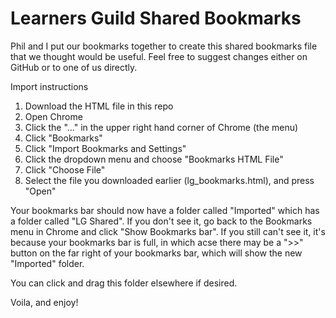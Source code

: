 # Learners Guild Shared Bookmarks
Phil and I put our bookmarks together to create this shared bookmarks file that we thought would be useful.  Feel free to suggest changes either on GitHub or to one of us directly.

Import instructions
1. Download the HTML file in this repo
2. Open Chrome
3. Click the "..." in the upper right hand corner of Chrome (the menu)
4. Click "Bookmarks"
5. Click "Import Bookmarks and Settings"
6. Click the dropdown menu and choose "Bookmarks HTML File"
7. Click "Choose File"
8. Select the file you downloaded earlier (lg_bookmarks.html), and press "Open"

Your bookmarks bar should now have a folder called "Imported" which has a folder called "LG Shared".  If you don't see it, go back to the Bookmarks menu in Chrome and click "Show Bookmarks bar".  If you still can't see it, it's because your bookmarks bar is full, in which acse there may be a ">>" button on the far right of your bookmarks bar, which will show the new "Imported" folder.

You can click and drag this folder elsewhere if desired.

Voila, and enjoy!

